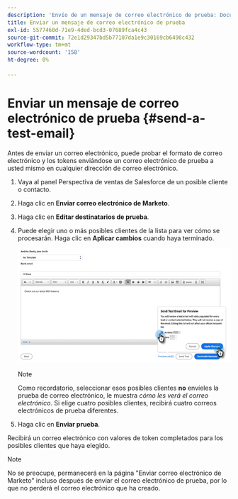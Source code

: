 ```yaml
---
description: 'Envío de un mensaje de correo electrónico de prueba: Documentos de Marketo: Documentación del producto'
title: Enviar un mensaje de correo electrónico de prueba
exl-id: 5577460d-71e9-4ded-bcd3-07689fca4c43
source-git-commit: 72e1d29347bd5b77107da1e9c30169cb6490c432
workflow-type: tm+mt
source-wordcount: '158'
ht-degree: 0%

---
```


# Enviar un mensaje de correo electrónico de prueba {#send-a-test-email}

Antes de enviar un correo electrónico, puede probar el formato de correo electrónico y los tokens enviándose un correo electrónico de prueba a usted mismo en cualquier dirección de correo electrónico.

1. Vaya al panel Perspectiva de ventas de Salesforce de un posible cliente o contacto.

1. Haga clic en **Enviar correo electrónico de Marketo**.

1. Haga clic en **Editar destinatarios de prueba**.

1. Puede elegir uno o más posibles clientes de la lista para ver cómo se procesarán. Haga clic en **Aplicar cambios** cuando haya terminado.

   ![](assets/send-a-test-email-1.png)

   >[!NOTE]
   >
   >Como recordatorio, seleccionar esos posibles clientes **no** envíeles la prueba de correo electrónico, le muestra _cómo les verá el correo electrónico_. Si elige cuatro posibles clientes, recibirá cuatro correos electrónicos de prueba diferentes.

1. Haga clic en **Enviar prueba**.

Recibirá un correo electrónico con valores de token completados para los posibles clientes que haya elegido.

>[!NOTE]
>
>No se preocupe, permanecerá en la página &quot;Enviar correo electrónico de Marketo&quot; incluso después de enviar el correo electrónico de prueba, por lo que no perderá el correo electrónico que ha creado.
